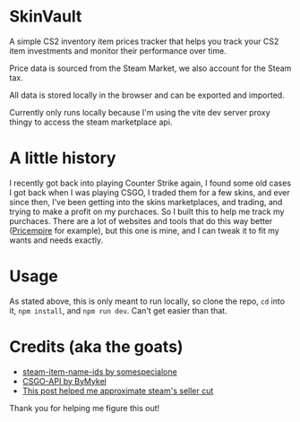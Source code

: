 # SkinVault
A simple CS2 inventory item prices tracker that helps you track your CS2 item investments and monitor their performance over time.

Price data is sourced from the Steam Market, we also account for the Steam tax.

All data is stored locally in the browser and can be exported and imported.

Currently only runs locally because I'm using the vite dev server proxy thingy to access the steam marketplace api.

# A little history
I recently got back into playing Counter Strike again, I found some old cases I got back when I was playing CSGO, I traded them for a few skins, and ever since then, I've been getting into the skins marketplaces, and trading, and trying to make a profit on my purchaces. So I built this to help me track my purchaces.
There are a lot of websites and tools that do this way better ([Pricempire](https://app.pricempire.com/) for example), but this one is mine, and I can tweak it to fit my wants and needs exactly.

# Usage
As stated above, this is only meant to run locally, so clone the repo, `cd` into it, `npm install`, and `npm run dev`. Can't get easier than that.

# Credits (aka the goats)
- [steam-item-name-ids by somespecialone](https://github.com/somespecialone/steam-item-name-ids)
- [CSGO-API by ByMykel](https://github.com/ByMykel/CSGO-API)
- [This post helped me approximate steam's seller cut](https://steamcommunity.com/sharedfiles/filedetails/?id=824580865)

Thank you for helping me figure this out!
